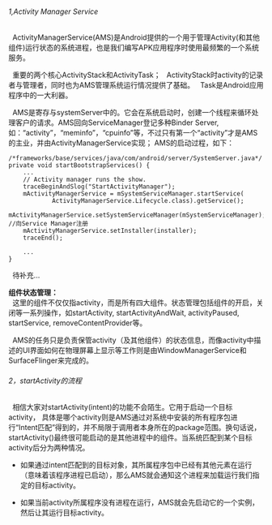 ###### 1,Activity Manager Service
&nbsp;&nbsp;ActivityManagerService(AMS)是Android提供的一个用于管理Activity(和其他组件)运行状态的系统进程，也是我们编写APK应用程序时使用最频繁的一个系统服务。

&nbsp;&nbsp;重要的两个核心ActivityStack和ActivityTask；
&nbsp;&nbsp;ActivityStack时activity的记录者与管理者，同时也为AMS管理系统运行情况提供了基础。
&nbsp;&nbsp;Task是Android应用程序中的一大利器。

&nbsp;&nbsp;AMS是寄存与systemServer中的。它会在系统启动时，创建一个线程来循环处理客户的请求。AMS回向ServiceManager登记多种Binder Server, 如：“activity”，“meminfo”，“cpuinfo”等，不过只有第一个“activity”才是AMS的主业，并由ActivityManagerService实现； AMS的启动过程，如下：  

```
/*frameworks/base/services/java/com/android/server/SystemServer.java*/
private void startBootstrapServices() {
    ...
    // Activity manager runs the show.
    traceBeginAndSlog("StartActivityManager");
    mActivityManagerService = mSystemServiceManager.startService(
            ActivityManagerService.Lifecycle.class).getService();
    mActivityManagerService.setSystemServiceManager(mSystemServiceManager);     //向Service Manager注册
    mActivityManagerService.setInstaller(installer);
    traceEnd();

    ...
}

```

&nbsp;&nbsp;待补充...


**组件状态管理：**  
&nbsp;&nbsp;这里的组件不仅仅指activity，而是所有四大组件。状态管理包括组件的开启，关闭等一系列操作，如startActivity, startActivityAndWait, activityPaused, startService, removeContentProvider等。


&nbsp;&nbsp;AMS的任务只是负责保管activity（及其他组件）的状态信息，而像activity中描述的UI界面如何在物理屏幕上显示等工作则是由WindowManagerService和SurfaceFlinger来完成的。   




###### 2，startActivity的流程
&nbsp;&nbsp;相信大家对startActivity(intent)的功能不会陌生。它用于启动一个目标activity， 具体是哪个activity则是AMS通过对系统中安装的所有程序包进行“Intent匹配”得到的，并不局限于调用者本身所在的package范围。换句话说，startActivity()最终很可能启动的是其他进程中的组件。当系统匹配到某个目标activity后分为两种情况。

* 如果通过intent匹配到的目标对象，其所属程序包中已经有其他元素在运行（意味着该程序进程已启动），那么AMS就会通知这个进程来加载运行我们指定的目标activity。

* 如果当前activity所属程序没有进程在运行，AMS就会先启动它的一个实例，然后让其运行目标activity。
